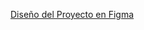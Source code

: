 [Diseño del Proyecto en Figma](https://www.figma.com/file/JbYe1WDOZrfkKgUp8mF57I/Proyecto_Criptografia_Whiteboard?type=whiteboard&t=fh72Fga6pMy1NPdz-1)

